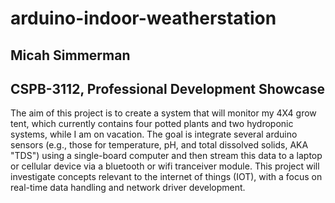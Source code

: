 # arduino-indoor-weatherstation

<h2>Micah Simmerman</h2>

<h2>CSPB-3112, Professional Development Showcase</h2>


The aim of this project is to create a system that will monitor my 4X4 grow tent, which currently contains four potted plants and two hydroponic systems, while I am on vacation. The goal is integrate several arduino sensors (e.g., those for temperature, pH, and total dissolved solids, AKA "TDS") using a single-board computer and then stream this data to a laptop or cellular device via a bluetooth or wifi tranceiver module. This project will investigate concepts relevant to the internet of things (IOT), with a focus on real-time data handling and network driver development.

